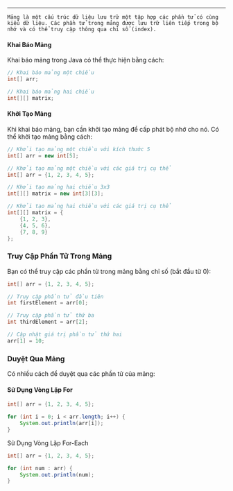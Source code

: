 
---
	Mảng là một cấu trúc dữ liệu lưu trữ một tập hợp các phần tử có cùng kiểu dữ liệu. Các phần tử trong mảng được lưu trữ liên tiếp trong bộ nhớ và có thể truy cập thông qua chỉ số (index).

#### Khai Báo Mảng

Khai báo mảng trong Java có thể thực hiện bằng cách:

```Java
// Khai báo mảng một chiều
int[] arr;

// Khai báo mảng hai chiều
int[][] matrix;

```

#### Khởi Tạo Mảng

Khi khai báo mảng, bạn cần khởi tạo mảng để cấp phát bộ nhớ cho nó. Có thể khởi tạo mảng bằng cách:
```Java
// Khởi tạo mảng một chiều với kích thước 5
int[] arr = new int[5];

// Khởi tạo mảng một chiều với các giá trị cụ thể
int[] arr = {1, 2, 3, 4, 5};

// Khởi tạo mảng hai chiều 3x3
int[][] matrix = new int[3][3];

// Khởi tạo mảng hai chiều với các giá trị cụ thể
int[][] matrix = {
    {1, 2, 3},
    {4, 5, 6},
    {7, 8, 9}
};

```
### Truy Cập Phần Tử Trong Mảng

Bạn có thể truy cập các phần tử trong mảng bằng chỉ số (bắt đầu từ 0):

```Java
int[] arr = {1, 2, 3, 4, 5};

// Truy cập phần tử đầu tiên
int firstElement = arr[0];

// Truy cập phần tử thứ ba
int thirdElement = arr[2];

// Cập nhật giá trị phần tử thứ hai
arr[1] = 10;

```

### Duyệt Qua Mảng

Có nhiều cách để duyệt qua các phần tử của mảng:

#### Sử Dụng Vòng Lặp For

```Java
int[] arr = {1, 2, 3, 4, 5};

for (int i = 0; i < arr.length; i++) {
    System.out.println(arr[i]);
}

```

Sử Dụng Vòng Lặp For-Each
```Java
int[] arr = {1, 2, 3, 4, 5};

for (int num : arr) {
    System.out.println(num);
}

```

